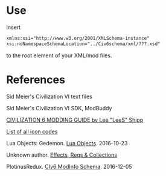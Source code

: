 # Use

Insert 

```xml
xmlns:xsi="http://www.w3.org/2001/XMLSchema-instance"
xsi:noNamespaceSchemaLocation="../Civ6schema/xml/???.xsd"
```

to the root element of your XML/mod files.

# References

Sid Meier's Civilization VI text files

Sid Meier's Civilization VI SDK, ModBuddy

[CIVILIZATION 6 MODDING GUIDE by Lee "LeeS" Shipp](https://forums.civfanatics.com/threads/lees-civilization-6-modding-guide.644687/)

[List of all icon codes](https://forums.civfanatics.com/threads/list-of-all-icon-codes.613516/)

Lua Objects: Gedemon. [Lua Objects](https://forums.civfanatics.com/threads/lua-objects.601146/). 2016-10-23 

Unknown author. [Effects, Reqs & Collections](https://docs.google.com/spreadsheets/d/1CXLHOBhOKXB9X9kOgED_xTTld4sFEyMxrDoPwX2NUFc/edit#gid=1205978888)

PlotinusRedux. [CIv6 ModInfo Schema](https://forums.civfanatics.com/threads/civ6-modinfo-schema.606784/). 2016-12-05